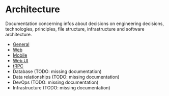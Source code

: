 # Architecture

Documentation concerning infos about decisions on engineering decisions, technologies, principles, file structure,
infrastructure and software architecture.

- [General](general.md)
- [Web](web.md)
- [Mobile](mobile.md)
- [Web UI](web-ui.md)
- [tRPC](trpc.md)
- Database (TODO: missing documentation)
- Data relationships (TODO: missing documentation)
- DevOps (TODO: missing documentation)
- Infrastructure (TODO: missing documentation)
